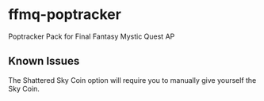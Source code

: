 # ffmq-poptracker
Poptracker Pack for Final Fantasy Mystic Quest AP

## Known Issues
The Shattered Sky Coin option will require you to manually give yourself the Sky Coin.